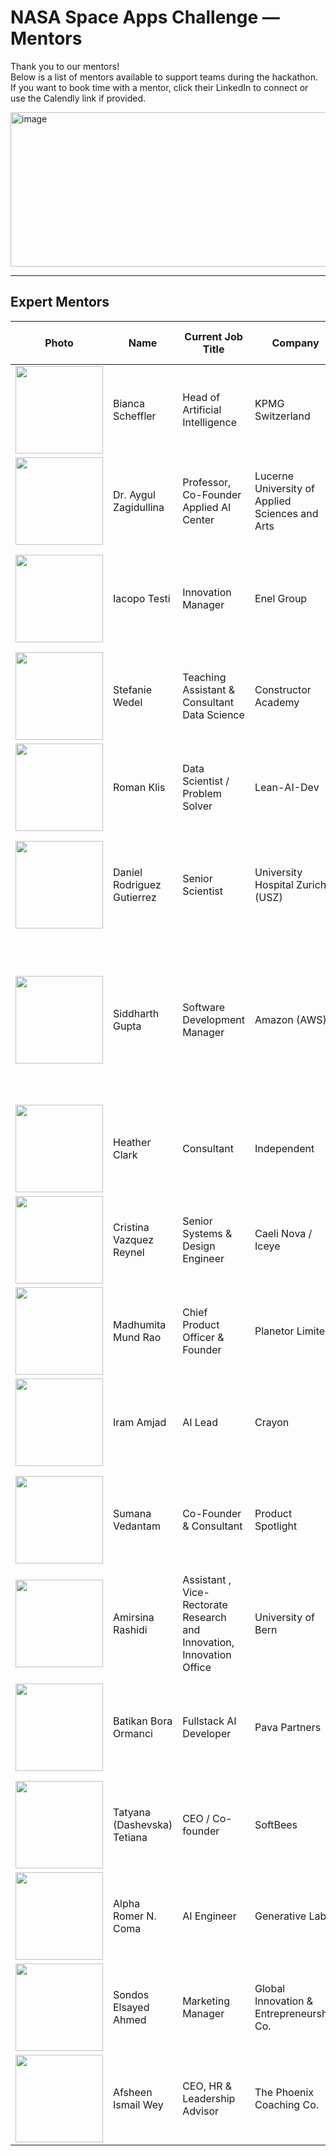 # NASA Space Apps Challenge — Mentors

Thank you to our mentors!  
Below is a list of mentors available to support teams during the hackathon. If you want to book time with a mentor, click their LinkedIn to connect or use the Calendly link if provided.

<img width="800" height="247" alt="image" src="https://github.com/user-attachments/assets/f88a9ab4-1d9a-4a6e-94c9-6a298209604f" />

---

## Expert Mentors 

| Photo | Name | Current Job Title | Company | Expertise (short) | Area of Expertise (detailed) |Link|Link|
|---|---|---|---|---|---|---|---|
| <img src="https://media.licdn.com/dms/image/v2/D4E03AQHs4_v0jdvopw/profile-displayphoto-shrink_800_800/profile-displayphoto-shrink_800_800/0/1699977344890?e=1761782400&v=beta&t=yKXj6vY4FLSL_lMwe2LRQpS-T7gRwEEd-tuUCzzRzrU" width="140" height="140"/> | Bianca Scheffler | Head of Artificial Intelligence | KPMG Switzerland | Data Science, AI | Data & AI strategy, risk modeling, technology architecture | [<img src="https://cdn-icons-png.flaticon.com/512/174/174857.png" width="24"/>](https://www.linkedin.com/in/bianca-scheffler) | [<img src="https://cdn-icons-png.flaticon.com/512/747/747310.png" width="24"/>](https://calendly.com/bianca-scheffler/virtual-human-advice?month=2025-10) |
| <img src="https://media.licdn.com/dms/image/v2/D4E03AQGEg8rlL4pqhw/profile-displayphoto-crop_800_800/B4EZk322DNKYAQ-/0/1757578748581?e=1761782400&v=beta&t=VAw9YpzX6F-2_pYik9pHHkAOz8jgqsMB4M1fAodvyGA" width="140" height="140"/> | Dr. Aygul Zagidullina | Professor, Co-Founder Applied AI Center | Lucerne University of Applied Sciences and Arts | Research support, innovation management, academic partnerships | Research support, innovation management, academic partnerships | [<img src="https://cdn-icons-png.flaticon.com/512/174/174857.png" width="24"/>](https://www.linkedin.com/in/aygul-zagidullina-phd-2307/) | [<img src="https://cdn-icons-png.flaticon.com/512/747/747310.png" width="24"/>](YOUR_CALENDLY_URL) |
| <img src="https://media.licdn.com/dms/image/v2/C4D03AQFY4CKhT7nJ9Q/profile-displayphoto-shrink_800_800/profile-displayphoto-shrink_800_800/0/1536582625550?e=1761782400&v=beta&t=NyASqAg4gmtqjBeYogjCwfMLwC6jAvHgDA2yWc1ENuA" width="140" height="140"/> | Iacopo Testi | Innovation Manager | Enel Group | Software, AI & Data Science | Urban innovation, EO, renewable energy, project management, Smart cities, Innovation. | [<img src="https://cdn-icons-png.flaticon.com/512/174/174857.png" width="24"/>](https://www.linkedin.com/in/iacopo-testi/) | [<img src="https://cdn-icons-png.flaticon.com/512/747/747310.png" width="24"/>](https://calendly.com/iacopo-testi/30min) |
| <img src="https://media.licdn.com/dms/image/v2/C5103AQG5sx4icGc8tA/profile-displayphoto-shrink_800_800/profile-displayphoto-shrink_800_800/0/1517506830313?e=1761782400&v=beta&t=l233AujUtOCaBlcrOIhLsLAk4CJwNkDajgNTtGaFWsc" width="140" height="140"/> | Stefanie Wedel | Teaching Assistant & Consultant Data Science | Constructor Academy | Data Science, Economics | Data science consulting, economics, banking crises, teaching experience | [<img src="https://cdn-icons-png.flaticon.com/512/174/174857.png" width="24"/>](https://www.linkedin.com/in/stefaniewedel) | [<img src="https://cdn-icons-png.flaticon.com/512/747/747310.png" width="24"/>](https://calendly.com/wedel-stefanie/nasa-space-apps-mentoring-session) |
| <img src="https://media.licdn.com/dms/image/v2/D4E03AQGb8cp2TOy_mQ/profile-displayphoto-crop_800_800/B4EZlwl3NAIwAI-/0/1758530598225?e=1761782400&v=beta&t=6p3XDL28xIOAXW8ApX2G7P0JcR-oCnpB1b7cOEIzxmY" width="140" height="140"/> | Roman Klis | Data Scientist / Problem Solver | Lean-AI-Dev | Data Science, AI Transformation | Generative AI, large-scale data systems, process re-imagination, Lean-AI-DEV | [<img src="https://cdn-icons-png.flaticon.com/512/174/174857.png" width="24"/>](https://www.linkedin.com/in/roman-pawel-klis-3811994/) | [<img src="https://cdn-icons-png.flaticon.com/512/747/747310.png" width="24"/>](https://calendly.com/roman-pawel-klis/nasa-hackathon-challenge-2025) |
| <img src="https://media.licdn.com/dms/image/v2/C4D03AQGygCBOAvJZAA/profile-displayphoto-shrink_800_800/profile-displayphoto-shrink_800_800/0/1621859582551?e=1761782400&v=beta&t=D5kE88UribV0LqmRym7Yo1FHQJZA4yjE782ich9aRgc" width="140" height="140"/> | Daniel Rodriguez Gutierrez | Senior Scientist | University Hospital Zurich (USZ) | Biomedicine | Translational research, clinical data integration, immunology, endocrinology, women’s health | [<img src="https://cdn-icons-png.flaticon.com/512/174/174857.png" width="24"/>](https://www.linkedin.com/in/daniel-rodriguez-gutierrez/) | [<img src="https://cdn-icons-png.flaticon.com/512/747/747310.png" width="24"/>](https://calendly.com/rodriguez-gutierrez-dan/nasa-app-hackaton) |
| <img src="https://media.licdn.com/dms/image/v2/D5603AQHpest12gCmig/profile-displayphoto-shrink_800_800/B56Zb.7_HCHUAc-/0/1748033861208?e=1761782400&v=beta&t=P_dm0EvwuxF3X0LxNKWw4FuFhSvim2huK_0ThwQoEvU" width="140" height="140"/> | Siddharth Gupta | Software Development Manager | Amazon (AWS) | Generative AI, Software Development, ML, Scaling | Leading Generative AI within AWS SageMaker’s Unified Experiences; focus on agentic experiences; edge ML; ex-Yahoo, Glassdoor, Twitch | [<img src="https://cdn-icons-png.flaticon.com/512/174/174857.png" width="24"/>](https://www.linkedin.com/in/sid88in/) | [<img src="https://cdn-icons-png.flaticon.com/512/747/747310.png" width="24"/>](https://calendly.com/sid88in/new-meeting) |
| <img src="https://media.licdn.com/dms/image/v2/C4D03AQE2rkESAw9HNA/profile-displayphoto-shrink_800_800/profile-displayphoto-shrink_800_800/0/1516495607255?e=1761782400&v=beta&t=5oFL5HnOAVTof0bVy6Sg6oTzmfzgHulcL1ruv9e5tW4" width="140" height="140"/> | Heather Clark | Consultant | Independent | GIS, Energy, Startups | GIS, energy, finance, insurance, agri, SaaS, fundraising & scaling |[<img src="https://cdn-icons-png.flaticon.com/512/174/174857.png" width="24"/>](https://www.linkedin.com/in/heather-pace-clark/) | [<img src="https://cdn-icons-png.flaticon.com/512/747/747310.png" width="24"/>](YOUR_CALENDLY_URL) |
| <img src="https://media.licdn.com/dms/image/v2/D4E03AQEg_bY2cl9cXA/profile-displayphoto-crop_800_800/B4EZlZm8IcHEAM-/0/1758145006355?e=1761782400&v=beta&t=EPAmHNGms2JEdxoZmxwaKhvpKb1BAdsSY10pO9qLbZg" width="140" height="140"/> | Cristina Vazquez Reynel | Senior Systems & Design Engineer | Caeli Nova / Iceye | Engineering | Aerospace systems, design & systems engineering | [<img src="https://cdn-icons-png.flaticon.com/512/174/174857.png" width="24"/>](https://www.linkedin.com/in/cristinareynel) | [<img src="https://cdn-icons-png.flaticon.com/512/747/747310.png" width="24"/>](https://calendly.com/cristinavreynel/new-meeting) |
| <img src="https://media.licdn.com/dms/image/v2/D4E03AQEGLu5nSBqlWg/profile-displayphoto-shrink_800_800/profile-displayphoto-shrink_800_800/0/1724976084421?e=1761782400&v=beta&t=n23OxK8VZHZ5NekyjAEMpgmm41mhmL6ePiBMYncupBk" width="140" height="140"/> | Madhumita Mund Rao | Chief Product Officer & Founder | Planetor Limited | Earth Observation, Geospatial | EO, spatial data science, product dev, climate tech, agriculture | [<img src="https://cdn-icons-png.flaticon.com/512/174/174857.png" width="24"/>](https://www.linkedin.com/in/madhumitamundraodata/) | [<img src="https://cdn-icons-png.flaticon.com/512/747/747310.png" width="24"/>](YOUR_CALENDLY_URL) |
| <img src="https://media.licdn.com/dms/image/v2/D4D03AQHIS4nJ69nfTA/profile-displayphoto-shrink_800_800/B4DZdbUPuwHkAc-/0/1749583724210?e=1761782400&v=beta&t=vtkZZ8zslWMxv8OGkO5cEJzc4cWHtjo_v1MDUhQLVdE" width="140" height="140"/> | Iram Amjad | AI Lead | Crayon | Software Engineering, Data Science | Software eng, PM, data science | [<img src="https://cdn-icons-png.flaticon.com/512/174/174857.png" width="24"/>](https://www.linkedin.com/in/iramamjad) | [<img src="https://cdn-icons-png.flaticon.com/512/747/747310.png" width="24"/>](YOUR_CALENDLY_URL) |
| <img src="https://media.licdn.com/dms/image/v2/D4E03AQG17OnzVA_xMQ/profile-displayphoto-crop_800_800/B4EZhSLB7aHgAM-/0/1753725280443?e=1761782400&v=beta&t=eQaPgjmaNYJe775MWP21AZ57nXYBcxaI0u-8UYmw8xE" width="140" height="140"/> | Sumana Vedantam | Co-Founder & Consultant | Product Spotlight | Tech Consulting, Product Management | Building tech solutions in Zürich; experience across business, healthcare, sustainability | [<img src="https://cdn-icons-png.flaticon.com/512/174/174857.png" width="24"/>](https://linkedin.com/in/sumanavedantam) | [<img src="https://cdn-icons-png.flaticon.com/512/747/747310.png" width="24"/>](https://calendly.com/suvp1610/30min?back=1&month=2025-10&date=2025-10-04) |
| <img src="https://media.licdn.com/dms/image/v2/D4E03AQGBdJWTaqiwxg/profile-displayphoto-crop_800_800/B4EZlnZTg.KcAI-/0/1758376311326?e=1761782400&v=beta&t=Bnft40Q01wbJwiUdA7XpOCVKencvhQIrXl6cq827eOE" width="140" height="140"/> | Amirsina Rashidi | Assistant , Vice-Rectorate Research and Innovation, Innovation Office | University of Bern  | Research support, innovation management, academic partnerships | Research support, innovation management, academic partnerships | [<img src="https://cdn-icons-png.flaticon.com/512/174/174857.png" width="24"/>](https://www.linkedin.com/in/amirsina-rashidi/) | [<img src="https://cdn-icons-png.flaticon.com/512/747/747310.png" width="24"/>](YOUR_CALENDLY_URL) |
| <img src="https://media.licdn.com/dms/image/v2/D4E03AQG99KL-M5YJ4Q/profile-displayphoto-crop_800_800/B4EZgFwc7GGoAM-/0/1752443246754?e=1761782400&v=beta&t=PlLkdmp09gXVGx01KHmdtlnjHoS3aGdxZAO0JRsgoRw" width="140" height="140"/> | Batikan Bora Ormanci | Fullstack AI Developer | Pava Partners | Software Development, AI | Backend, frontend, AI, integration, UX, presentation; adaptive reinforcement learning | [<img src="https://cdn-icons-png.flaticon.com/512/174/174857.png" width="24"/>](https://linkedin.com/in/batikanor) | [<img src="https://cdn-icons-png.flaticon.com/512/747/747310.png" width="24"/>](https://calendly.com/batikanor) |
| <img src="https://media.licdn.com/dms/image/v2/D4E03AQFkBLomON6A3A/profile-displayphoto-shrink_800_800/profile-displayphoto-shrink_800_800/0/1680626440600?e=1761782400&v=beta&t=o5k1mKbQ1Xhj6MA-dg3fEkQLfs-dT5twO-I2LuHCbRA" width="140" height="140"/> | Tatyana (Dashevska) Tetiana | CEO / Co-founder | SoftBees | Project Management, IT Executive | Fintech, banking, leadership, scaling teams | [<img src="https://cdn-icons-png.flaticon.com/512/174/174857.png" width="24"/>](http://linkedin.com/in/tatyana-dashevska) | [<img src="https://cdn-icons-png.flaticon.com/512/747/747310.png" width="24"/>](https://calendly.com/tatyana-dashevska/trip) |
| <img src="https://media.licdn.com/dms/image/v2/D5603AQH1gxwWFGdx5w/profile-displayphoto-shrink_800_800/profile-displayphoto-shrink_800_800/0/1726788004628?e=1761782400&v=beta&t=yb88JxhNHivmZ5HU9VOctE1m7NMtY-3uuF9Igk9eLRA" width="140" height="140"/> | Alpha Romer N. Coma | AI Engineer | Generative Labs | Software, Cloud, AI | Multimodal deep learning, TPU research, agentic workflows | [<img src="https://cdn-icons-png.flaticon.com/512/174/174857.png" width="24"/>](https://linkedin.com/in/alpharomercoma) | [<img src="https://cdn-icons-png.flaticon.com/512/747/747310.png" width="24"/>](https://calendly.com/alpha-coma-ict/30min) |
| <img src="https://media.licdn.com/dms/image/v2/D4D35AQGupvjZ5e2wAA/profile-framedphoto-shrink_800_800/B4DZhNjgE7H4Ag-/0/1753647809205?e=1759348800&v=beta&t=Jnmjytvtf9_V3ucwblLfRiGPL_gUCNFiyH-xZVWYuKw" width="140" height="140"/> | Sondos Elsayed Ahmed | Marketing Manager | Global Innovation & Entrepreneurship Co. | Marketing & Business Dev. | Marketing strategy, event management, BI-driven storytelling | [<img src="https://cdn-icons-png.flaticon.com/512/174/174857.png" width="24"/>](https://www.linkedin.com/in/sondose30/) | [<img src="https://cdn-icons-png.flaticon.com/512/747/747310.png" width="24"/>](YOUR_CALENDLY_URL) |
| <img src="https://media.licdn.com/dms/image/v2/D4D03AQGt07Kx8WwtQg/profile-displayphoto-crop_800_800/B4DZkVYOYeIEAI-/0/1757000297091?e=1761782400&v=beta&t=Bos_iWNWbLAAmHAbWFtF6pn_8_CJ1798TdxepwEA7hs" width="140" height="140"/> | Afsheen Ismail Wey | CEO, HR & Leadership Advisor | The Phoenix Coaching Co. | HR & Leadership | Executive coaching, leadership strategy, team facilitation | [<img src="https://cdn-icons-png.flaticon.com/512/174/174857.png" width="24"/>](https://www.linkedin.com/in/afsheenismailwey) | [<img src="https://cdn-icons-png.flaticon.com/512/747/747310.png" width="24"/>](https://scheduler.zoom.us/afsheen-ismail-wey/nasa-space-challenge-expert-mentor-afsheen-ismail) |


